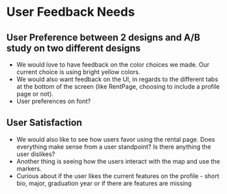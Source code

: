 # User Feedback Needs

## User Preference between 2 designs and A/B study on two different designs
- We would love to have feedback on the color choices we made. Our current choice is using bright yellow colors.
- We would also want feedback on the UI, in regards to the different tabs at the bottom of the screen (like RentPage, choosing to include a profile page or not).
- User preferences on font?

## User Satisfaction
- We would also like to see how users favor using the rental page. Does everything make sense from a user standpoint? Is there anything the user dislikes?
- Another thing is seeing how the users interact with the map and use the markers.
- Curious about if the user likes the current features on the profile - short bio, major, graduation year or if there are features are missing

